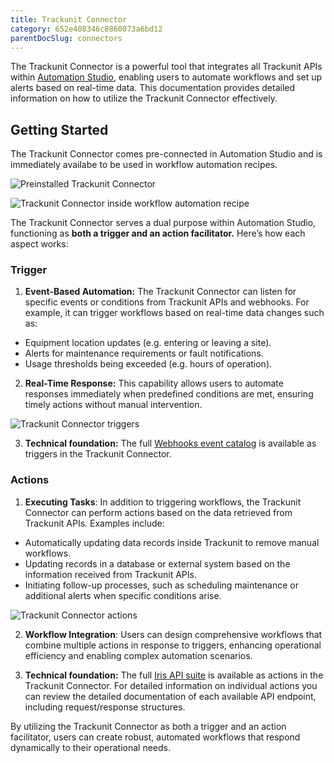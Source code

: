 ```yaml
---
title: Trackunit Connector
category: 652e408346c8860073a6bd12
parentDocSlug: connectors
---
```


The Trackunit Connector is a powerful tool that integrates all Trackunit APIs within [Automation Studio](https://developers.trackunit.com/docs/automation-studio-overview), enabling users to automate workflows and set up alerts based on real-time data. This documentation provides detailed information on how to utilize the Trackunit Connector effectively.

## Getting Started
The Trackunit Connector comes pre-connected in Automation Studio and is immediately availabe to be used in workflow automation recipes.

![Preinstalled Trackunit Connector](https://cdn.statically.io/gh/trackunit/developer-hub/master/guides/integrations-connectors/TU-connector-preinstalled.png)

![Trackunit Connector inside workflow automation recipe](https://cdn.statically.io/gh/trackunit/developer-hub/master/guides/integrations-connectors/TU-connector-recipe.png)

The Trackunit Connector serves a dual purpose within Automation Studio, functioning as **both a trigger and an action facilitator.** Here’s how each aspect works:

### Trigger

1. **Event-Based Automation:** The Trackunit Connector can listen for specific events or conditions from Trackunit APIs and webhooks. For example, it can trigger workflows based on real-time data changes such as:
 - Equipment location updates (e.g. entering or leaving a site).
 - Alerts for maintenance requirements or fault notifications.
 - Usage thresholds being exceeded (e.g. hours of operation).

2. **Real-Time Response:** This capability allows users to automate responses immediately when predefined conditions are met, ensuring timely actions without manual intervention.

![Trackunit Connector triggers](https://cdn.statically.io/gh/trackunit/developer-hub/master/guides/integrations-connectors/TU-connector-triggers.png)

3. **Technical foundation:** The full [Webhooks event catalog](https://developers.trackunit.com/docs/webhooks-event-catalog) is available as triggers in the Trackunit Connector.


### Actions

1. **Executing Tasks**: In addition to triggering workflows, the Trackunit Connector can perform actions based on the data retrieved from Trackunit APIs. Examples include:
 - Automatically updating data records inside Trackunit to remove manual workflows.
 - Updating records in a database or external system based on the information received from Trackunit APIs.
 - Initiating follow-up processes, such as scheduling maintenance or additional alerts when specific conditions arise.

![Trackunit Connector actions](https://cdn.statically.io/gh/trackunit/developer-hub/master/guides/integrations-connectors/TU-connector-actions.png)

2. **Workflow Integration**: Users can design comprehensive workflows that combine multiple actions in response to triggers, enhancing operational efficiency and enabling complex automation scenarios.

3. **Technical foundation:** The full [Iris API suite](https://developers.trackunit.com/reference/iris-api-overview) is available as actions in the Trackunit Connector. For detailed information on individual actions you can review the detailed documentation of each available API endpoint, including request/response structures.

By utilizing the Trackunit Connector as both a trigger and an action facilitator, users can create robust, automated workflows that respond dynamically to their operational needs.
